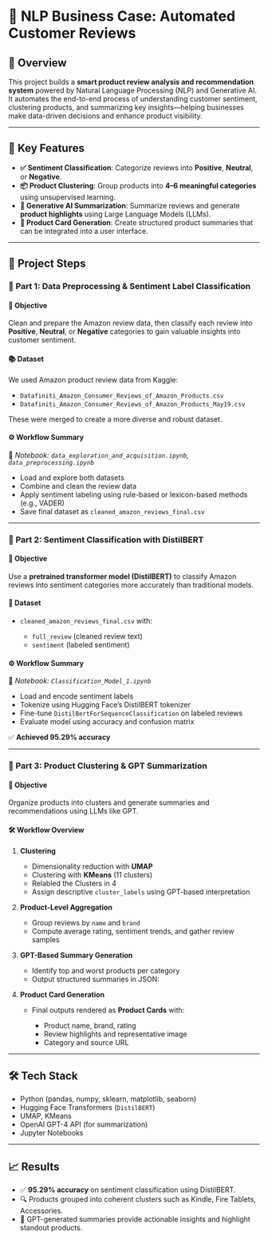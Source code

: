 # 🧠 NLP Business Case: Automated Customer Reviews

## 📌 Overview

This project builds a **smart product review analysis and recommendation system** powered by Natural Language Processing (NLP) and Generative AI. It automates the end-to-end process of understanding customer sentiment, clustering products, and summarizing key insights—helping businesses make data-driven decisions and enhance product visibility.

---

## 🚀 Key Features

- **✅ Sentiment Classification**: Categorize reviews into **Positive**, **Neutral**, or **Negative**.
- **📦 Product Clustering**: Group products into **4–6 meaningful categories** using unsupervised learning.
- **🧠 Generative AI Summarization**: Summarize reviews and generate **product highlights** using Large Language Models (LLMs).
- **📇 Product Card Generation**: Create structured product summaries that can be integrated into a user interface.

---

## 🧩 Project Steps

### 🔹 Part 1: Data Preprocessing & Sentiment Label Classification

#### 🎯 Objective

Clean and prepare the Amazon review data, then classify each review into **Positive**, **Neutral**, or **Negative** categories to gain valuable insights into customer sentiment.

#### 📚 Dataset

We used Amazon product review data from Kaggle:

- `Datafiniti_Amazon_Consumer_Reviews_of_Amazon_Products.csv`
- `Datafiniti_Amazon_Consumer_Reviews_of_Amazon_Products_May19.csv`

These were merged to create a more diverse and robust dataset.

#### ⚙️ Workflow Summary

📍 _Notebook: `data_exploration_and_acquisition.ipynb`, `data_preprocessing.ipynb`_

- Load and explore both datasets
- Combine and clean the review data
- Apply sentiment labeling using rule-based or lexicon-based methods (e.g., VADER)
- Save final dataset as `cleaned_amazon_reviews_final.csv`

---

### 🔹 Part 2: Sentiment Classification with DistilBERT

#### 🎯 Objective

Use a **pretrained transformer model (DistilBERT)** to classify Amazon reviews into sentiment categories more accurately than traditional models.

#### 📂 Dataset

- `cleaned_amazon_reviews_final.csv` with:

  - `full_review` (cleaned review text)
  - `sentiment` (labeled sentiment)

#### ⚙️ Workflow Summary

📍 _Notebook: `Classification_Model_1.ipynb`_

- Load and encode sentiment labels
- Tokenize using Hugging Face’s DistilBERT tokenizer
- Fine-tune `DistilBertForSequenceClassification` on labeled reviews
- Evaluate model using accuracy and confusion matrix

✅ **Achieved 95.29% accuracy**

---

### 🔹 Part 3: Product Clustering & GPT Summarization

#### 🎯 Objective

Organize products into clusters and generate summaries and recommendations using LLMs like GPT.

#### 🛠️ Workflow Overview

1. **Clustering**

   - Dimensionality reduction with **UMAP**
   - Clustering with **KMeans** (11 clusters)
   - Relabled the Clusters in 4
   - Assign descriptive `cluster_labels` using GPT-based interpretation

2. **Product-Level Aggregation**

   - Group reviews by `name` and `brand`
   - Compute average rating, sentiment trends, and gather review samples

3. **GPT-Based Summary Generation**

   - Identify top and worst products per category
   - Output structured summaries in JSON:

4. **Product Card Generation**

   - Final outputs rendered as **Product Cards** with:

     - Product name, brand, rating
     - Review highlights and representative image
     - Category and source URL

---

## 🛠️ Tech Stack

- Python (pandas, numpy, sklearn, matplotlib, seaborn)
- Hugging Face Transformers (`DistilBERT`)
- UMAP, KMeans
- OpenAI GPT-4 API (for summarization)
- Jupyter Notebooks

---

## 📈 Results

- ✅ **95.29% accuracy** on sentiment classification using DistilBERT.
- 🔍 Products grouped into coherent clusters such as Kindle, Fire Tablets, Accessories.
- 💬 GPT-generated summaries provide actionable insights and highlight standout products.
